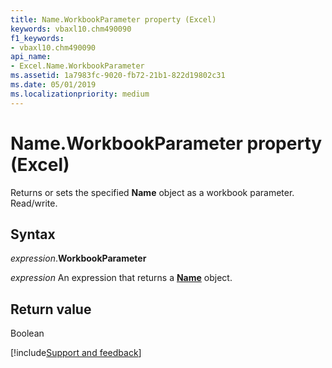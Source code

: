 ```yaml
---
title: Name.WorkbookParameter property (Excel)
keywords: vbaxl10.chm490090
f1_keywords:
- vbaxl10.chm490090
api_name:
- Excel.Name.WorkbookParameter
ms.assetid: 1a7983fc-9020-fb72-21b1-822d19802c31
ms.date: 05/01/2019
ms.localizationpriority: medium
---
```



# Name.WorkbookParameter property (Excel)

Returns or sets the specified **Name** object as a workbook parameter. Read/write.


## Syntax

_expression_.**WorkbookParameter**

_expression_ An expression that returns a **[Name](Excel.Name.md)** object.


## Return value

Boolean




[!include[Support and feedback](~/includes/feedback-boilerplate.md)]